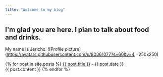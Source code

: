 ```yaml
---
title: "Welcome to my blog"
---
```


## I'm glad you are here. I plan to talk about food and drinks.
My name is Jericho.
![Profile picture](https://avatars.githubusercontent.com/u/80061077?s=60&v=4 =250x250)


{% for post in site.posts %}
  <a href = "http://github.com/{{ post.title }}">{{ post.title }}</a> - {{ post.date }}\
  {{ post.content }}
{% endfor %}
